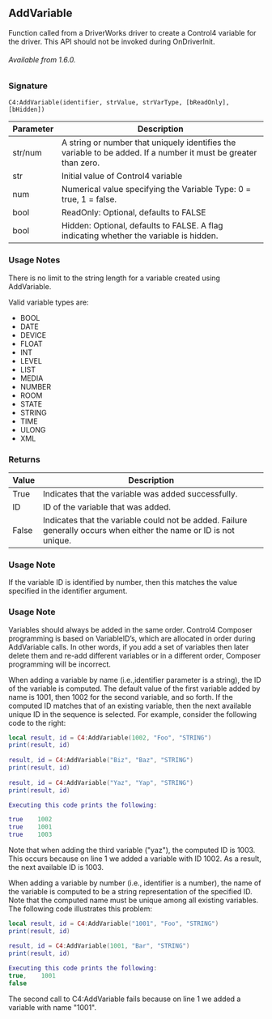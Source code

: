 ## AddVariable

Function called from a DriverWorks driver to create a Control4 variable for the driver. This API should not be invoked during OnDriverInit.

###### Available from 1.6.0.

### Signature

`C4:AddVariable(identifier, strValue, strVarType, [bReadOnly], [bHidden]) `

| Parameter | Description |
| --- | --- |
| str/num | A string or number that uniquely identifies the variable to be added. If a number it must be greater than zero. |
| str | Initial value of Control4 variable |
| num | Numerical value specifying the Variable Type: 0 = true, 1 = false. |
| bool | ReadOnly: Optional, defaults to FALSE |
| bool | Hidden: Optional, defaults to FALSE.  A flag indicating whether the variable is hidden. 

### Usage Notes

There is no limit to the string length for a variable created using AddVariable.

Valid variable types are: 

- BOOL
- DATE
- DEVICE
- FLOAT
- INT
- LEVEL
- LIST
- MEDIA
- NUMBER
- ROOM
- STATE 
- STRING
- TIME
- ULONG
- XML




### Returns

| Value | Description |
| --- | --- |
| True | Indicates that the variable was added successfully. |
| ID | ID of the variable that was added. |
| False | Indicates that the variable could not be added. Failure generally occurs when either the name or ID is not unique.

### Usage Note

If the variable ID is identified by number, then this matches the value specified in the identifier argument.


### Usage Note

Variables should always be added in the same order. Control4 Composer programming is based on VariableID’s, which are allocated in order during AddVariable calls. In other words, if you add a set of variables then later delete them and re-add different variables or in a different order, Composer programming will be incorrect.

When adding a variable by name (i.e.,identifier parameter is a string), the ID of the variable is computed. The default value of the first variable added by name is 1001, then 1002 for the second variable, and so forth. If the computed ID matches that of an existing variable, then the next available unique ID in the sequence is selected. For example, consider the following code to the right:

```lua
local result, id = C4:AddVariable(1002, "Foo", "STRING")
print(result, id)
 
result, id = C4:AddVariable("Biz", "Baz", "STRING")
print(result, id)
 
result, id = C4:AddVariable("Yaz", "Yap", "STRING")
print(result, id)

Executing this code prints the following:

true    1002
true    1001
true    1003
```

Note that when adding the third variable ("yaz"), the computed ID is 1003. This occurs because on line 1 we added a variable with ID 1002. As a result, the next available ID is 1003.

When adding a variable by number (i.e., identifier is a number), the name of the variable is computed to be a string representation of the specified ID. Note that the computed name must be unique among all existing variables. The following code illustrates this problem:

```lua
local result, id = C4:AddVariable("1001", "Foo", "STRING")
print(result, id)

result, id = C4:AddVariable(1001, "Bar", "STRING")
print(result, id)
﻿
Executing this code prints the following:
true,    1001
false
```

The second call to C4:AddVariable fails because on line 1 we added a variable with name "1001".
